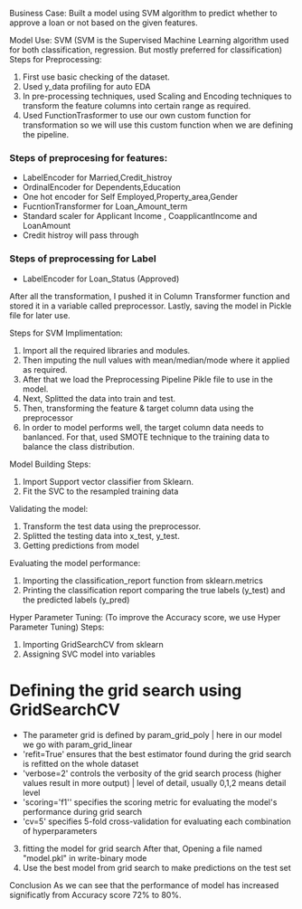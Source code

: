 Business Case: Built a model using SVM algorithm to predict whether to approve a loan or not based on the given features.

Model Use: SVM
(SVM is the Supervised Machine Learning algorithm used for both classification, regression. But mostly preferred for classification)
Steps for Preprocessing:
1. First use basic checking of the dataset.
2. Used y_data profiling for auto EDA
3. In pre-processing techniques, used Scaling and Encoding techniques to transform the feature columns into certain range as required.
4.  Used FunctionTrasformer to use our own custom function for transformation so we will use this custom function when we are defining the pipeline.

### Steps of preprocesing for features:
- LabelEncoder for Married,Credit_histroy
- OrdinalEncoder for Dependents,Education
- One hot encoder for Self Employed,Property_area,Gender
- FucntionTransformer for Loan_Amount_term
- Standard scaler for Applicant Income , CoapplicantIncome and LoanAmount
- Credit histroy will pass through
### Steps of preprocessing for Label
- LabelEncoder for Loan_Status (Approved)

After all the transformation, I pushed it in Column Transformer function and stored it in a variable called preprocessor. Lastly, saving the model in Pickle file for later use.

Steps for SVM Implimentation:
1. Import all the required libraries and modules.
2.  Then imputing the null values with mean/median/mode where it applied as required.
3. After that we load the Preprocessing Pipeline Pikle file to use in the model.
4. Next, Splitted the data into train and test.
5. Then, transforming the feature & target column data using the preprocessor
6. In order to model performs well, the target column data needs to banlanced. For that, used SMOTE technique to the training data to balance the class distribution.


Model Building Steps:

1. Import Support vector classifier from Sklearn.
2.  Fit the SVC to the resampled training data

Validating the model:
1.  Transform the test data using the preprocessor.
2.  Splitted the testing data into x_test, y_test.
3.  Getting predictions from model

Evaluating the model performance:
1. Importing the classification_report function from sklearn.metrics
2.  Printing the classification report comparing the true labels (y_test) and the predicted labels (y_pred)

Hyper Parameter Tuning: 
(To improve the Accuracy score, we use Hyper Parameter Tuning)
Steps:
1. Importing GridSearchCV from sklearn
2. Assigning SVC model into variables
# Defining the grid search using GridSearchCV
 - The parameter grid is defined by param_grid_poly | here in our model we go with param_grid_linear
 - 'refit=True' ensures that the best estimator found during the grid search is refitted on the whole dataset
 - 'verbose=2' controls the verbosity of the grid search process (higher values result in more output) | level of detail, usually 0,1,2 means detail level
 - 'scoring='f1'' specifies the scoring metric for evaluating the model's performance during grid search
 - 'cv=5' specifies 5-fold cross-validation for evaluating each combination of hyperparameters
3.  fitting the model for grid search
After that, Opening a file named "model.pkl" in write-binary mode
4.  Use the best model from grid search to make predictions on the test set

Conclusion
As we can see that the performance of model has increased significatly from Accuracy score 72% to 80%.
